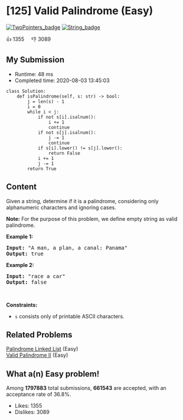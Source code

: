 # [125] Valid Palindrome (Easy)

[![TwoPointers_badge](https://img.shields.io/badge/topic-TwoPointers-green.svg)](https://leetcode.com/problems/valid-palindrome/)  [![String_badge](https://img.shields.io/badge/topic-String-green.svg)](https://leetcode.com/problems/valid-palindrome/) 

:+1: 1355 &nbsp; &nbsp; :thumbsdown: 3089

## My Submission

- Runtime: 48 ms
- Completed time: 2020-08-03 13:45:03

```python3
class Solution:
    def isPalindrome(self, s: str) -> bool:
        j = len(s) - 1
        i = 0
        while i < j:
            if not s[i].isalnum():
                i += 1
                continue
            if not s[j].isalnum():
                j -= 1
                continue
            if s[i].lower() != s[j].lower():
                return False
            i += 1
            j -= 1
        return True
```

## Content
<p>Given a string, determine if it is a palindrome, considering only alphanumeric characters and ignoring cases.</p>

<p><strong>Note:</strong>&nbsp;For the purpose of this problem, we define empty string as valid palindrome.</p>

<p><strong>Example 1:</strong></p>

<pre>
<strong>Input:</strong> &quot;A man, a plan, a canal: Panama&quot;
<strong>Output:</strong> true
</pre>

<p><strong>Example 2:</strong></p>

<pre>
<strong>Input:</strong> &quot;race a car&quot;
<strong>Output:</strong> false
</pre>

<p>&nbsp;</p>
<p><strong>Constraints:</strong></p>

<ul>
	<li><code>s</code> consists only of printable ASCII characters.</li>
</ul>


## Related Problems
[Palindrome Linked List](https://leetcode.com/problems/palindrome-linked-list/) (Easy) <br>
[Valid Palindrome II](https://leetcode.com/problems/valid-palindrome-ii/) (Easy) <br>

## What a(n) Easy problem!
Among **1797883** total submissions, **661543** are accepted, with an acceptance rate of 36.8%. <br>

- Likes: 1355
- Dislikes: 3089

